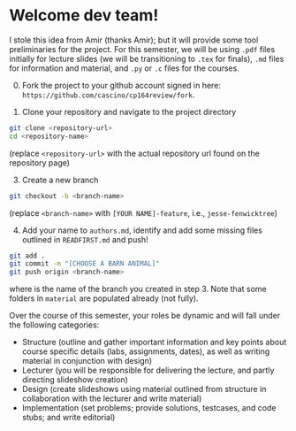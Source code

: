 # Welcome dev team! 

I stole this idea from Amir (thanks Amir); but it will provide some tool preliminaries for the project. For this semester, we will be using `.pdf` files initially for lecture slides (we will be transitioning to `.tex` for finals), `.md` files for information and material, and `.py` or `.c` files for the courses. 

0. Fork the project to your github account signed in here: `https://github.com/cascino/cp164review/fork`. 

1. Clone your repository and navigate to the project directory
```bash
git clone <repository-url>
cd <repository-name>
```
(replace `<repository-url>` with the actual repository url found on the repository page)

3. Create a new branch
```bash
git checkout -b <branch-name>
```
(replace `<branch-name>` with `[YOUR NAME]-feature`, i.e., `jesse-fenwicktree`)

4. Add your name to `authors.md`, identify and add some missing files outlined in `READFIRST.md` and push!
```bash
git add .
git commit -m "[CHOOSE A BARN ANIMAL]"
git push origin <branch-name>
```
where <branch-name> is the name of the branch you created in step 3. Note that some folders in `material` are populated already (not fully).

Over the course of this semester, your roles be dynamic and will fall under the following categories:
- Structure (outline and gather important information and key points about course specific details (labs, assignments, dates), as well as writing material in conjunction with design)
- Lecturer (you will be responsible for delivering the lecture, and partly directing slideshow creation)
- Design (create slideshows using material outlined from structure in collaboration with the lecturer and write material)
- Implementation (set problems; provide solutions, testcases, and code stubs; and write editorial)


